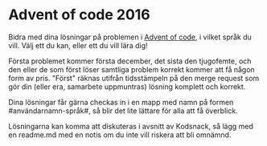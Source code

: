# Advent of code 2016 #
Bidra med dina lösningar på problemen i [Advent of code](http://adventofcode.com/), i vilket språk du vill. Välj ett du kan, eller ett du vill lära dig!

Första problemet kommer första december, det sista den tjugofemte, och den eller de som först löser samtliga problem korrekt kommer att få någon form av pris. "Först" räknas utifrån tidsstämpeln på den merge request som gör din (eller era, samarbete uppmuntras) lösning komplett och korrekt.

Dina lösningar får gärna checkas in i en mapp med namn på formen #användarnamn-språk#, så blir det lite lättare för alla att få överblick.

Lösningarna kan komma att diskuteras i avsnitt av Kodsnack, så lägg med en readme.md med en notis om du inte vill riskera att bli omnämnd.